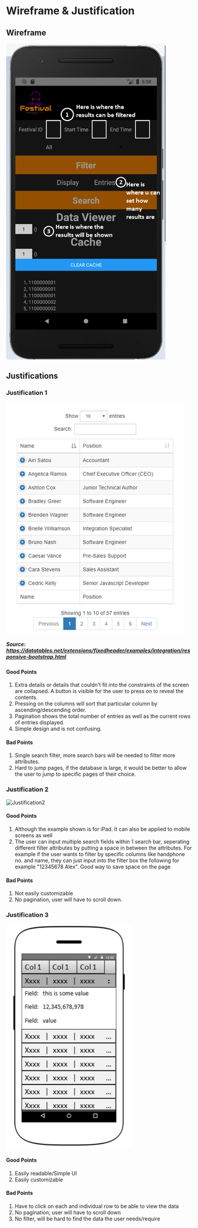 # Wireframe & Justification

## Wireframe

![Wireframe1](assets/WireFrame-BasicMobileDataViewer.png)

## Justifications

### Justification 1

![Justification1](assets/MobileExample1.png)
##### Source: https://datatables.net/extensions/fixedheader/examples/integration/responsive-bootstrap.html

#### Good Points

1. Extra details or details that couldn't fit into the constraints of the screen are collapsed. A button is visible for the user to press on to reveal the contents.
2. Pressing on the columns will sort that particular column by ascending/descending order.
3. Pagination shows the total number of entries as well as the current rows of entries displayed.
4. Simple design and is not confusing.

#### Bad Points

1. Single search filter, more search bars will be needed to filter more attributes.
2. Hard to jump pages, if the database is large, it would be better to allow the user to jump to specific pages of their choice.

### Justification 2

![Justification2](https://media.springernature.com/lw685/springer-static/image/art%3A10.1186%2Fs13059-015-0595-3/MediaObjects/13059_2015_595_Fig1_HTML.gif)

#### Good Points

1. Although the example shown is for iPad. It can also be applied to mobile screens as well
2. The user can input multiple search fields within 1 search bar, seperating different filter attributes by putting a space in between the attributes. For example
   if the user wants to filter by specific columns like handphone no. and name, they can just input into the filter box the following for example "12345678 Alex". Good way to save space on the page

#### Bad Points

1. Not easily customizable
2. No pagination, user will have to scroll down.

### Justification 3

![Justification3](assets/sampleDataViewer.png)

#### Good Points

1. Easily readable/Simple UI
2. Easily customizable

#### Bad Points

1. Have to click on each and individual row to be able to view the data
2. No pagination, user will have to scroll down
3. No filter, will be hard to find the data the user needs/require
